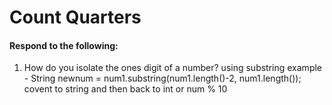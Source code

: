 # Count Quarters
#### Respond to the following:

1. How do you isolate the ones digit of a number?
  using substring example - String newnum = num1.substring(num1.length()-2, num1.length());
  covent to string and then back to int
  or
  num % 10
